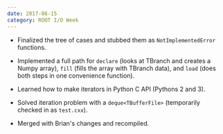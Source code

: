 ```yaml
---
date: 2017-06-15
category: ROOT I/O Week
---
```


   * Finalized the tree of cases and stubbed them as `NotImplementedError` functions.

   * Implemented a full path for `declare` (looks at TBranch and creates a Numpy array), `fill` (fills the array with TBranch data), and `load` (does both steps in one convenience function).

   * Learned how to make iterators in Python C API (Pythons 2 and 3).

   * Solved iteration problem with a `deque<TBufferFile>` (temporarily checked in as `test.cxx`).

   * Merged with Brian's changes and recompiled.
